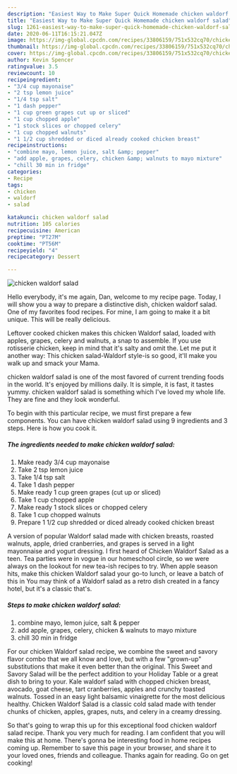 ```yaml
---
description: "Easiest Way to Make Super Quick Homemade chicken waldorf salad"
title: "Easiest Way to Make Super Quick Homemade chicken waldorf salad"
slug: 1261-easiest-way-to-make-super-quick-homemade-chicken-waldorf-salad
date: 2020-06-11T16:15:21.047Z
image: https://img-global.cpcdn.com/recipes/33806159/751x532cq70/chicken-waldorf-salad-recipe-main-photo.jpg
thumbnail: https://img-global.cpcdn.com/recipes/33806159/751x532cq70/chicken-waldorf-salad-recipe-main-photo.jpg
cover: https://img-global.cpcdn.com/recipes/33806159/751x532cq70/chicken-waldorf-salad-recipe-main-photo.jpg
author: Kevin Spencer
ratingvalue: 3.5
reviewcount: 10
recipeingredient:
- "3/4 cup mayonaise"
- "2 tsp lemon juice"
- "1/4 tsp salt"
- "1 dash pepper"
- "1 cup green grapes cut up or sliced"
- "1 cup chopped apple"
- "1 stock slices or chopped celery"
- "1 cup chopped walnuts"
- "1 1/2 cup shredded or diced already cooked chicken breast"
recipeinstructions:
- "combine mayo, lemon juice, salt &amp; pepper"
- "add apple, grapes, celery, chicken &amp; walnuts to mayo mixture"
- "chill 30 min in fridge"
categories:
- Recipe
tags:
- chicken
- waldorf
- salad

katakunci: chicken waldorf salad 
nutrition: 105 calories
recipecuisine: American
preptime: "PT27M"
cooktime: "PT56M"
recipeyield: "4"
recipecategory: Dessert

---
```



![chicken waldorf salad](https://img-global.cpcdn.com/recipes/33806159/751x532cq70/chicken-waldorf-salad-recipe-main-photo.jpg)

Hello everybody, it's me again, Dan, welcome to my recipe page. Today, I will show you a way to prepare a distinctive dish, chicken waldorf salad. One of my favorites food recipes. For mine, I am going to make it a bit unique. This will be really delicious.

Leftover cooked chicken makes this chicken Waldorf salad, loaded with apples, grapes, celery and walnuts, a snap to assemble. If you use rotisserie chicken, keep in mind that it&#39;s salty and omit the. Let me put it another way: This chicken salad-Waldorf style-is so good, it&#39;ll make you walk up and smack your Mama.

chicken waldorf salad is one of the most favored of current trending foods in the world. It's enjoyed by millions daily. It is simple, it is fast, it tastes yummy. chicken waldorf salad is something which I've loved my whole life. They are fine and they look wonderful.


To begin with this particular recipe, we must first prepare a few components. You can have chicken waldorf salad using 9 ingredients and 3 steps. Here is how you cook it.

<!--inarticleads1-->

##### The ingredients needed to make chicken waldorf salad:

1. Make ready 3/4 cup mayonaise
1. Take 2 tsp lemon juice
1. Take 1/4 tsp salt
1. Take 1 dash pepper
1. Make ready 1 cup green grapes (cut up or sliced)
1. Take 1 cup chopped apple
1. Make ready 1 stock slices or chopped celery
1. Take 1 cup chopped walnuts
1. Prepare 1 1/2 cup shredded or diced already cooked chicken breast


A version of popular Waldorf salad made with chicken breasts, roasted walnuts, apple, dried cranberries, and grapes is served in a light mayonnaise and yogurt dressing. I first heard of Chicken Waldorf Salad as a teen. Tea parties were in vogue in our homeschool circle, so we were always on the lookout for new tea-ish recipes to try. When apple season hits, make this chicken Waldorf salad your go-to lunch, or leave a batch of this in You may think of a Waldorf salad as a retro dish created in a fancy hotel, but it&#39;s a classic that&#39;s. 

<!--inarticleads2-->

##### Steps to make chicken waldorf salad:

1. combine mayo, lemon juice, salt &amp; pepper
1. add apple, grapes, celery, chicken &amp; walnuts to mayo mixture
1. chill 30 min in fridge


For our chicken Waldorf salad recipe, we combine the sweet and savory flavor combo that we all know and love, but with a few &#34;grown-up&#34; substitutions that make it even better than the original. This Sweet and Savory Salad will be the perfect addition to your Holiday Table or a great dish to bring to your. Kale waldorf salad with chopped chicken breast, avocado, goat cheese, tart cranberries, apples and crunchy toasted walnuts. Tossed in an easy light balsamic vinaigrette for the most delicious healthy. Chicken Waldorf Salad is a classic cold salad made with tender chunks of chicken, apples, grapes, nuts, and celery in a creamy dressing. 

So that's going to wrap this up for this exceptional food chicken waldorf salad recipe. Thank you very much for reading. I am confident that you will make this at home. There's gonna be interesting food in home recipes coming up. Remember to save this page in your browser, and share it to your loved ones, friends and colleague. Thanks again for reading. Go on get cooking!
